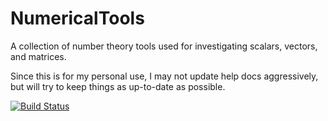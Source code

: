 # NumericalTools

A collection of number theory tools used for investigating scalars, vectors, and matrices. 

Since this is for my personal use, I may not update help docs aggressively, but will try to keep things as up-to-date as possible.

[![Build Status](https://github.com/drippdropp/NumericalTools.jl/actions/workflows/CI.yml/badge.svg?branch=main)](https://github.com/drippdropp/NumericalTools.jl/actions/workflows/CI.yml?query=branch%3Amain)

